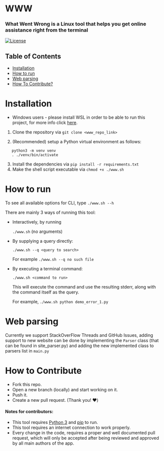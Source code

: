 # WWW
### What Went Wrong is a Linux tool that helps you get online assistance right from the terminal
[![License](https://img.shields.io/badge/License-MIT-red.svg)](https://www.mit.edu/~amini/LICENSE.md)

## Table of Contents  
- [Installation](#installation)  
- [How to run](#run)
- [Web parsing](#web_parsing)
- [How To Contribute?](#contribute)  

<a name="installation"/>

# Installation 
* Windows users - please install WSL in order to be able to run this project, for more info click [here](https://docs.microsoft.com/en-us/windows/wsl/install-win10).

1. Clone the repository via `git clone <www_repo_link>`
    
2. (Recommended) setup a Python virtual environment as follows:
    
```shell
   python3 -m venv venv
   . ./venv/bin/activate
```
    
3. Install the dependencies via `pip install -r requirements.txt`
4. Make the shell script executable via `chmod +x ./www.sh`

<a name="run"/>

# How to run

To see all available options for CLI, type `./www.sh --h`

There are mainly 3 ways of running this tool:

* Interactively, by running 

  `./www.sh` (no arguments)

* By supplying a query directly:

  `./www.sh --q <query to search>`
 
   For example `./www.sh --q no such file`

* By executing a terminal command:

  `./www.sh <command to run>`
  
  This will execute the command and use the resulting stderr, along with the
  command itself as the query.

  For example, `./www.sh python demo_error_1.py`

<a name="web_parsing"/>

# Web parsing
Currently we support StackOverFlow Threads and GitHub Issues, adding support to new website can be done by implementing the `Parser` class (that can be found in site_parser.py) and adding the new implemented class to parsers list in  `main.py`

<a name="contribute"/>

# How to Contribute
* Fork this repo.
* Open a new branch (locally) and start working on it.
* Push it.
* Create a new pull request. (Thank you! ❤️)
####    Notes for contributors:
*   This tool requires [Python 3](https://www.python.org/downloads/) and [pip](https://pypi.org/project/pip/) to run.
*   This tool requires an internet connection to work properly.
*   Every change in the code, requires a proper and well documented pull request, which will only be accepted after being reviewed and approved by all main authors of the app.
